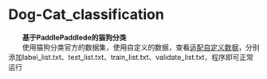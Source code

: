 # Dog-Cat_classification
&emsp;&emsp;**基于PaddlePaddlede的猫狗分类**
</br>
&emsp;&emsp;使用猫狗分类官方的数据集，使用自定义的数据，查看[适配自定义数据](https://github.com/PaddlePaddle/PaddleHub/wiki/PaddleHub)，分别添加label_list.txt、test_list.txt、train_list.txt、validate_list.txt，程序即可正常运行
